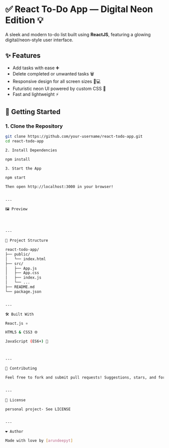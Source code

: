 

# ✅ React To-Do App — Digital Neon Edition 💡

A sleek and modern to-do list built using **ReactJS**, featuring a glowing digital/neon-style user interface.

## ✨ Features

- Add tasks with ease ➕  
- Delete completed or unwanted tasks 🗑️  
- Responsive design for all screen sizes 📱💻  
- Futuristic neon UI powered by custom CSS 🎨  
- Fast and lightweight ⚡

## 🚀 Getting Started

### 1. Clone the Repository

```bash
git clone https://github.com/your-username/react-todo-app.git
cd react-todo-app

2. Install Dependencies

npm install

3. Start the App

npm start

Then open http://localhost:3000 in your browser!


---

🖼️ Preview




---

📁 Project Structure

react-todo-app/
├── public/
│   └── index.html
├── src/
│   ├── App.js
│   ├── App.css
│   ├── index.js
│   └── ...
├── README.md
└── package.json


---

🛠️ Built With

React.js ⚛️

HTML5 & CSS3 🌐

JavaScript (ES6+) 🧠



---

🙌 Contributing

Feel free to fork and submit pull requests! Suggestions, stars, and forks are all welcome.


---

📄 License

personal project- See LICENSE


---

❤️ Author

Made with love by [arundeepyt]




